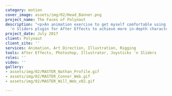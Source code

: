 ```yaml
---
category: motion
cover_image: assets/img/02/Head_Banner.png
project_name: The Faces of Polynaut
description: "<p>An animation exercise to get myself comfortable using the Joysticks
  'n Sliders plugin for After Effects to achieve more in-depth character animation.</p>"
project_date: July 2017
client: Polynaut
client_site: ''
services: Animation, Art Direction, Illustration, Rigging
tools: After Effects, Photoshop, Illustrator, Joysticks 'n Sliders
roles: ''
video: ''
gallery:
- assets/img/02/MASTER_Nathan_Profile.gif
- assets/img/02/MASTER_Connor_Web.gif
- assets/img/02/MASTER_Will_Web_v02.gif

---
```

